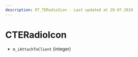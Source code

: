 ```yaml
---
description: DT_TERadioIcon - Last updated at 20.07.2019
---
```


# CTERadioIcon


* `m_iAttachToClient` (integer)